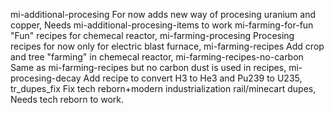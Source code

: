 mi-additional-procesing For now adds new way of procesing uranium and copper, Needs mi-additional-procesing-items to work
mi-farming-for-fun "Fun" recipes for chemecal reactor,
mi-farming-procesing Procesing recipes for now only for electric blast furnace,
mi-farming-recipes Add crop and tree "farming" in chemecal reactor,
mi-farming-recipes-no-carbon Same as mi-farming-recipes but no carbon dust is used in recipes,
mi-procesing-decay Add recipe to convert H3 to He3 and Pu239 to U235,
tr_dupes_fix Fix tech reborn+modern industrialization rail/minecart dupes, Needs tech reborn to work.

